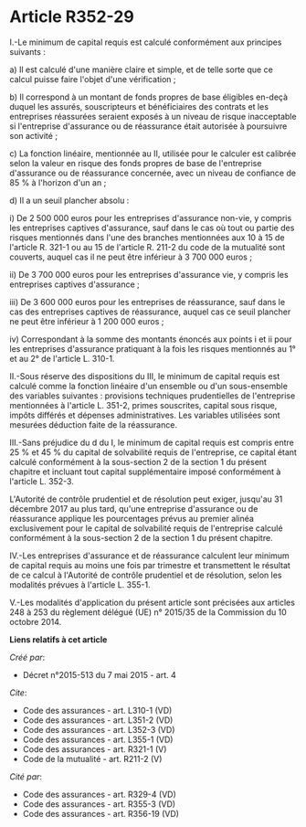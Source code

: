 # Article R352-29

I.-Le minimum de capital requis est calculé conformément aux principes suivants : 

a) Il est calculé d'une manière claire et simple, et de telle sorte que ce calcul puisse faire l'objet d'une vérification ; 

b) Il correspond à un montant de fonds propres de base éligibles en-deçà duquel les assurés, souscripteurs et bénéficiaires
des contrats et les entreprises réassurées seraient exposés à un niveau de risque inacceptable si l'entreprise d'assurance ou
de réassurance était autorisée à poursuivre son activité ; 

c) La fonction linéaire, mentionnée au II, utilisée pour le calculer est calibrée selon la valeur en risque des fonds propres
de base de l'entreprise d'assurance ou de réassurance concernée, avec un niveau de confiance de 85 % à l'horizon d'un an ; 

d) Il a un seuil plancher absolu : 

i) De 2 500 000 euros pour les entreprises d'assurance non-vie, y compris les entreprises captives d'assurance, sauf dans le
cas où tout ou partie des risques mentionnés dans l'une des branches mentionnées aux 10 à 15 de l'article R. 321-1 ou au 15
de l'article R. 211-2 du code de la mutualité sont couverts, auquel cas il ne peut être inférieur à 3 700 000 euros ; 

ii) De 3 700 000 euros pour les entreprises d'assurance vie, y compris les entreprises captives d'assurance ; 

iii) De 3 600 000 euros pour les entreprises de réassurance, sauf dans le cas des entreprises captives de réassurance, auquel
cas ce seuil plancher ne peut être inférieur à 1 200 000 euros ; 

iv) Correspondant à la somme des montants énoncés aux points i et ii pour les entreprises d'assurance pratiquant à la fois
les risques mentionnés au 1° et au 2° de l'article L. 310-1. 

II.-Sous réserve des dispositions du III, le minimum de capital requis est calculé comme la fonction linéaire d'un ensemble
ou d'un sous-ensemble des variables suivantes : provisions techniques prudentielles de l'entreprise mentionnées à l'article
L. 351-2, primes souscrites, capital sous risque, impôts différés et dépenses administratives. Les variables utilisées sont
mesurées déduction faite de la réassurance. 

III.-Sans préjudice du d du I, le minimum de capital requis est compris entre 25 % et 45 % du capital de solvabilité requis
de l'entreprise, ce capital étant calculé conformément à la sous-section 2 de la section 1 du présent chapitre et incluant
tout capital supplémentaire imposé conformément à l'article L. 352-3. 

L'Autorité de contrôle prudentiel et de résolution peut exiger, jusqu'au 31 décembre 2017 au plus tard, qu'une entreprise
d'assurance ou de réassurance applique les pourcentages prévus au premier alinéa exclusivement pour le capital de solvabilité
requis de l'entreprise calculé conformément à la sous-section 2 de la section 1 du présent chapitre. 

IV.-Les entreprises d'assurance et de réassurance calculent leur minimum de capital requis au moins une fois par trimestre et
transmettent le résultat de ce calcul à l'Autorité de contrôle prudentiel et de résolution, selon les modalités prévues à
l'article L. 355-1. 

V.-Les modalités d'application du présent article sont précisées aux articles 248 à 253 du règlement délégué (UE) n° 2015/35
de la Commission du 10 octobre 2014.

**Liens relatifs à cet article**

_Créé par_:

  - Décret n°2015-513 du 7 mai 2015 - art. 4

_Cite_:

  - Code des assurances - art. L310-1 (VD)
  - Code des assurances - art. L351-2 (VD)
  - Code des assurances - art. L352-3 (VD)
  - Code des assurances - art. L355-1 (VD)
  - Code des assurances - art. R321-1 (V)
  - Code de la mutualité - art. R211-2 (V)

_Cité par_:

  - Code des assurances - art. R329-4 (VD)
  - Code des assurances - art. R355-3 (VD)
  - Code des assurances - art. R356-19 (VD)
